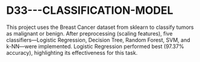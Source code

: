 # D33---CLASSIFICATION-MODEL
This project uses the Breast Cancer dataset from sklearn to classify tumors as malignant or benign. After preprocessing (scaling features), five classifiers—Logistic Regression, Decision Tree, Random Forest, SVM, and k-NN—were implemented. Logistic Regression performed best (97.37% accuracy), highlighting its effectiveness for this task.
